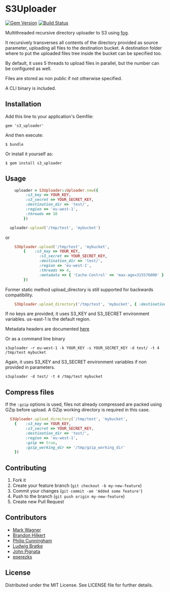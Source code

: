 # S3Uploader

[![Gem Version](https://badge.fury.io/rb/s3_uploader.png)](http://badge.fury.io/rb/s3_uploader)
[![Build Status](https://travis-ci.org/chrishein/s3_uploader.svg?branch=master)](https://travis-ci.org/chrishein/s3_uploader)

Multithreaded recursive directory uploader to S3 using [fog](https://github.com/fog/fog).

It recursively transverses all contents of the directory provided as source parameter, uploading all files to the destination bucket.
A destination folder where to put the uploaded files tree inside the bucket can be specified too.

By default, it uses 5 threads to upload files in parallel, but the number can be configured as well.

Files are stored as non public if not otherwise specified.

A CLI binary is included.

## Installation

Add this line to your application's Gemfile:

    gem 's3_uploader'

And then execute:

    $ bundle

Or install it yourself as:

    $ gem install s3_uploader

## Usage

```ruby
	uploader = S3Uploader::Uploader.new({
         :s3_key => YOUR_KEY,
         :s3_secret => YOUR_SECRET_KEY,
         :destination_dir => 'test/',
         :region => 'eu-west-1',
         :threads => 10
		})

  uploader.upload('/tmp/test', 'mybucket')
```

or

```ruby
	S3Uploader.upload('/tmp/test', 'mybucket',
		{ 	 :s3_key => YOUR_KEY,
			   :s3_secret => YOUR_SECRET_KEY,
			   :destination_dir => 'test/',
			   :region => 'eu-west-1',
			   :threads => 4,
			   :metadata => { 'Cache-Control' => 'max-age=315576000' }
		})
```

Former static method upload_directory is still supported for backwards compatibility.

```ruby
	S3Uploader.upload_directory('/tmp/test', 'mybucket', { :destination_dir => 'test/', :threads => 4 })
```

If no keys are provided, it uses S3_KEY and S3_SECRET environment variables. us-east-1 is the default region.

Metadata headers are documented [here](http://docs.aws.amazon.com/AmazonS3/latest/API/RESTObjectPUT.html)

Or as a command line binary

	s3uploader -r eu-west-1 -k YOUR_KEY -s YOUR_SECRET_KEY -d test/ -t 4 /tmp/test mybucket

Again, it uses S3_KEY and S3_SECRET environment variables if non provided in parameters.

	s3uploader -d test/ -t 4 /tmp/test mybucket

## Compress files

If the `:gzip` options is used, files not already compressed are packed using GZip before upload. A GZip working
directory is required in this case.

```ruby
  S3Uploader.upload_directory('/tmp/test', 'mybucket',
    {    :s3_key => YOUR_KEY,
         :s3_secret => YOUR_SECRET_KEY,
         :destination_dir => 'test/',
         :region => 'eu-west-1',
         :gzip => true,
         :gzip_working_dir => '/tmp/gzip_working_dir'
    })
```

## Contributing

1. Fork it
2. Create your feature branch (`git checkout -b my-new-feature`)
3. Commit your changes (`git commit -am 'Added some feature'`)
4. Push to the branch (`git push origin my-new-feature`)
5. Create new Pull Request

## Contributors

* [Mark Wagner](https://github.com/theSociableme)
* [Brandon Hilkert](https://github.com/brandonhilkert)
* [Philip Cunningham](https://github.com/unsymbol)
* [Ludwig Bratke](https://github.com/bratke)
* [John Pignata](https://github.com/jpignata)
* [eperezks](https://github.com/eperezks)

## License

Distributed under the MIT License. See LICENSE file for further details.
